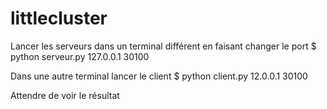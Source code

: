 # littlecluster

Lancer les serveurs dans un terminal différent en faisant changer le port 
$ python serveur.py 127.0.0.1 30100

Dans une autre terminal lancer le client
$ python client.py 12.0.0.1 30100

Attendre de voir le résultat
